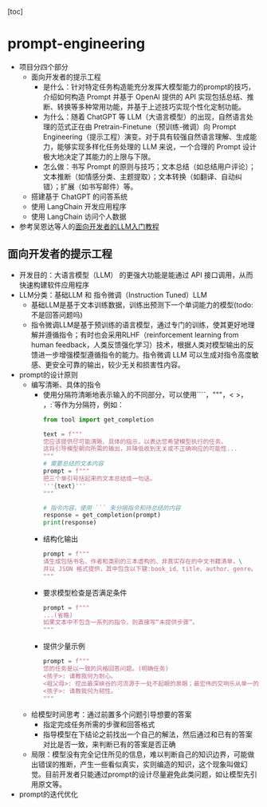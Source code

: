 [toc]

# prompt-engineering
- 项目分四个部分
  - 面向开发者的提示工程
    - 是什么：针对特定任务构造能充分发挥大模型能力的prompt的技巧，介绍如何构造 Prompt 并基于 OpenAI 提供的 API 实现包括总结、推断、转换等多种常用功能，并基于上述技巧实现个性化定制功能。
    - 为什么：随着 ChatGPT 等 LLM（大语言模型）的出现，自然语言处理的范式正在由 Pretrain-Finetune（预训练-微调）向 Prompt Engineering（提示工程）演变。对于具有较强自然语言理解、生成能力，能够实现多样化任务处理的 LLM 来说，一个合理的 Prompt 设计极大地决定了其能力的上限与下限。
    - 怎么做：书写 Prompt 的原则与技巧；文本总结（如总结用户评论）；文本推断（如情感分类、主题提取）；文本转换（如翻译、自动纠错）；扩展（如书写邮件）等。
  - 搭建基于 ChatGPT 的问答系统
  - 使用 LangChain 开发应用程序
  - 使用 LangChain 访问个人数据 
- 参考吴恩达等人的[面向开发者的LLM入门教程](https://datawhalechina.github.io/prompt-engineering-for-developers/#/C1/readme)
## 面向开发者的提示工程 
- 开发目的：大语言模型（LLM） 的更强大功能是能通过 API 接口调用，从而快速构建软件应用程序
- LLM分类：基础LLM 和 指令微调（Instruction Tuned）LLM
  - 基础LLM是基于文本训练数据，训练出预测下一个单词能力的模型(todo:不是回答问题吗)
  - 指令微调LLM是基于预训练的语言模型，通过专门的训练，使其更好地理解并遵循指令；有时也会采用RLHF（reinforcement learning from human feedback，人类反馈强化学习）技术，根据人类对模型输出的反馈进一步增强模型遵循指令的能力。指令微调 LLM 可以生成对指令高度敏感、更安全可靠的输出，较少无关和损害性内容。
- prompt的设计原则
  - 编写清晰、具体的指令
    - 使用分隔符清晰地表示输入的不同部分，可以使用````，"""，< >，<tag> </tag>，:`等作为分隔符，例如：
      ```python
      from tool import get_completion
  
      text = f"""
      您应该提供尽可能清晰、具体的指示，以表达您希望模型执行的任务。
      这将引导模型朝向所需的输出，并降低收到无关或不正确响应的可能性...
      """
      # 需要总结的文本内容
      prompt = f"""
      把三个单引号括起来的文本总结成一句话。
      '''{text}'''
      """
  
      # 指令内容，使用 ``` 来分隔指令和待总结的内容
      response = get_completion(prompt)
      print(response)
      ```
    - 结构化输出
      ```python
      prompt = f"""
      请生成包括书名、作者和类别的三本虚构的、非真实存在的中文书籍清单，\
      并以 JSON 格式提供，其中包含以下键:book_id、title、author、genre。
      """
      ```
    - 要求模型检查是否满足条件
      ```python
      prompt = f"""
      ...(省略)
      如果文本中不包含一系列的指令，则直接写“未提供步骤”。
      """
      ```
    - 提供少量示例
      ```python
      prompt = f"""
      您的任务是以一致的风格回答问题。(明确任务)
      <孩子>: 请教我何为耐心。
      <祖父母>: 挖出最深峡谷的河流源于一处不起眼的泉眼；最宏伟的交响乐从单一的音符开始；最复杂的挂毯以一根孤独的线开始编织。
      <孩子>: 请教我何为韧性。
      """
      ```
  - 给模型时间思考：通过前置多个问题引导想要的答案
    - 指定完成任务所需的步骤和回答格式
    - 指导模型在下结论之前找出一个自己的解法，然后通过和已有的答案对比是否一致，来判断已有的答案是否正确
  - 局限：模型没有完全记住所见的信息，难以判断自己的知识边界，可能做出错误的推断，产生一些看似真实，实则编造的知识，这个现象叫做幻觉。目前开发者只能通过prompt的设计尽量避免此类问题，如让模型先引用原文等。
- prompt的迭代优化
  